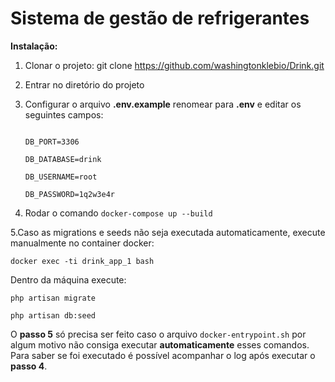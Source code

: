 # **Sistema de gestão de refrigerantes**

**Instalação:**

1. Clonar o projeto: git clone https://github.com/washingtonklebio/Drink.git

2. Entrar no diretório do projeto

3. Configurar o arquivo **.env.example** renomear para **.env** e editar os seguintes campos:


	```DB_HOST=mysql-app

	DB_PORT=3306

	DB_DATABASE=drink

	DB_USERNAME=root

	DB_PASSWORD=1q2w3e4r

4. Rodar o comando ```docker-compose up --build```

5.Caso as migrations e seeds não seja executada automaticamente, execute manualmente no container docker:

```docker exec -ti drink_app_1 bash```

Dentro da máquina execute:

```php artisan migrate```

```php artisan db:seed```


O **passo 5** só precisa ser feito caso o arquivo ```docker-entrypoint.sh``` por algum motivo não consiga executar **automaticamente** esses comandos. Para saber se foi executado é possível acompanhar o log após executar o **passo 4**.
